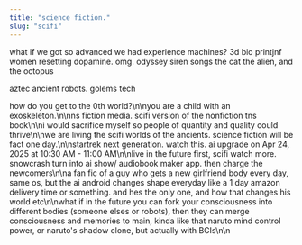 ```yaml
---
title: "science fiction."
slug: "scifi"
---
```


what if we got so advanced we had experience machines? 3d bio printjnf women resetting dopamine. omg. odyssey siren songs
the cat the alien, and the octopus

aztec ancient robots. golems tech

how do you get to the 0th world?\n\nyou are a child with an exoskeleton.\n\nns fiction media. scifi version of the nonfiction tns book\n\ni would sacrifice myself so people of quantity and quality could thrive\n\nwe are living the scifi worlds of the ancients. science fiction will be fact one day.\n\nstartrek next generation. watch this. ai upgrade on Apr 24, 2025 at 10:30 AM - 11:00 AM\n\nlive in the future first, scifi watch more. snowcrash turn into ai show/ audiobook maker app. then charge the newcomers\n\na fan fic of a guy who gets a new girlfriend body every day, same os, but the ai android changes shape everyday like a 1 day amazon delivery time or something. and hes the only one, and how that changes his world etc\n\nwhat if in the future you can fork your consciousness into different bodies (someone elses or robots), then they can merge consciousness and memories to main, kinda like that naruto mind control power, or naruto's shadow clone, but actually with BCIs\n\n